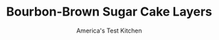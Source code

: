 ---
layout: ../../layouts/MarkdownPostLayout.astro
title: Bourbon-Brown Sugar Cake Layers
author: America's Test Kitchen
pubDate: 2023-03-15
description: "These bourbon-soaked cake layers are both salty and sweet."
image_url: https://res.cloudinary.com/hksqkdlah/image/upload/ar_1:1,c_fill,dpr_2.0,f_auto,fl_lossy.progressive.strip_profile,g_faces:auto,q_auto:low,w_344/43887-sfs-layer-cake-2
tags: ["Desserts or Baked Goods","Cakes"]
calories: 2661
protein: 22
carbohydrates: 192
fats: 
fiber: 2
ingredients: ["1 1/2 cups (7½ ounces), all-purpose flour","1 1/2 teaspoons, baking powder","3/4 teaspoon, table salt","1/2 cup, whole milk","6 tablespoons, unsalted butter","1/4 cup, bourbon","1 1/2 teaspoons, vanilla extract","1 1/2 cups packed (10½ ounces), light brown sugar","3 , large eggs, room temperature"]
serves: 2
time: "1 hour, plus 2 hours cooling"
instructions: ["Adjust oven rack to middle position and heat oven to 325 degrees. Grease two 9-inch round cake pans, line with parchment paper, grease parchment, and flour pans. Whisk flour, baking powder, and salt together in bowl. Heat milk, butter, and bourbon in small saucepan until butter is melted. Off heat, add vanilla. Cover to keep warm.","Using stand mixer fitted with whisk attachment, whip sugar and eggs on high speed until light and airy, about 5 minutes. Remove bowl from mixer. While whisking continuously by hand, slowly add milk mixture until incorporated. Whisk in flour mixture until incorporated.","Divide batter evenly between prepared pans and smooth tops with rubber spatula. Bake until tops of cakes are light brown and toothpick inserted in centers comes out clean, about 25 minutes, rotating pans halfway through baking. Let cakes cool completely in pans on wire rack, about 2 hours. Run thin knife around edges of cakes. Invert cakes onto wire rack and discard parchment."]
nutrition: ["457 mg Potassium","672 mg Phosphorus","482 mg Calcium","7 mg Iron","50 mg Magnesium","995 mg Sodium","2 mg Zinc","44 g Fat","6 mg Niacin (B3)","12 g Monounsaturated","3 g Polyunsaturated","2 µg Vitamin D","376 mg Cholesterol","25 g Saturated","1 g Trans","2 g Fiber","163 µg Folic acid","71 µg Folate (food)","109 g Sugars","3 µg Vitamin K","152 g Water","192 g Carbs","350 µg Folate equivalent (total)","22 g Protein","2 mg Vitamin E","1 µg Vitamin B12","439 µg Vitamin A","1330 kcal Energy","105 g Sugars, added","2661 calories"]
notes: "We developed this recipe using Bulleit Bourbon."
---
